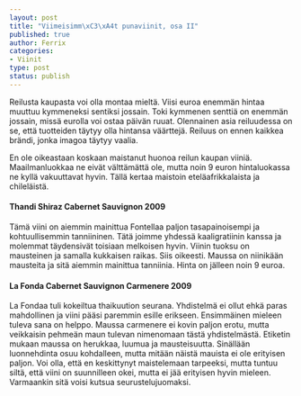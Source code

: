 ```yaml
--- 
layout: post
title: "Viimeisimm\xC3\xA4t punaviinit, osa II"
published: true
author: Ferrix
categories:
- Viinit
type: post
status: publish
---
```

Reilusta kaupasta voi olla montaa mieltä. Viisi euroa enemmän hintaa
muuttuu kymmeneksi sentiksi jossain. Toki kymmenen senttiä on enemmän
jossain, missä eurolla voi ostaa päivän ruuat. Olennainen asia
reiluudessa on se, että tuotteiden täytyy olla hintansa väärttejä.
Reiluus on ennen kaikkea brändi, jonka imagoa täytyy vaalia.

En ole oikeastaan koskaan maistanut huonoa reilun kaupan viiniä.
Maailmanluokkaa ne eivät välttämättä ole, mutta noin 9 euron
hintaluokassa ne kyllä vakuuttavat hyvin. Tällä kertaa maistoin
eteläafrikkalaista ja chileläistä.

<h4>Thandi Shiraz Cabernet Sauvignon 2009</h4>

Tämä viini on aiemmin mainittua Fontellaa paljon tasapainoisempi ja
kohtuullisemmin tanniininen. Tätä joimme yhdessä kaaligratiinin kanssa
ja molemmat täydensivät toisiaan melkoisen hyvin. Viinin tuoksu on
mausteinen ja samalla kukkaisen raikas. Siis oikeesti. Maussa on
niinikään mausteita ja sitä aiemmin mainittua tanniinia. Hinta on
jälleen noin 9 euroa.

<h4>La Fonda Cabernet Sauvignon Carmenere 2009</h4>

La Fondaa tuli kokeiltua thaikuution seurana. Yhdistelmä ei ollut ehkä
paras mahdollinen ja viini pääsi paremmin esille erikseen.
Ensimmäinen mieleen tuleva sana on helppo.  Maussa carmenere ei kovin
paljon erotu, mutta veikkaisin pehmeän maun tulevan nimenomaan tästä
yhdistelmästä. Etiketin mukaan maussa on herukkaa, luumua ja
mausteisuutta. Sinällään luonnehdinta osuu kohdalleen, mutta mitään
näistä mauista ei ole erityisen paljon. Voi olla, että en keskittynyt
maistelemaan tarpeeksi, mutta tuntuu siltä, että viini on suunnilleen
okei, mutta ei jää erityisen hyvin mieleen.  Varmaankin sitä voisi
kutsua seurustelujuomaksi.
